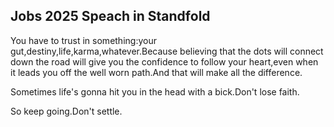 ## Jobs 2025 Speach in Standfold

You have to trust in something:your gut,destiny,life,karma,whatever.Because believing that the dots will connect down the road will give you the confidence to follow your heart,even when 
it leads you off the well worn path.And that will make all the difference.

Sometimes life's gonna hit you in the head with a bick.Don't lose faith.

So keep going.Don't settle.
